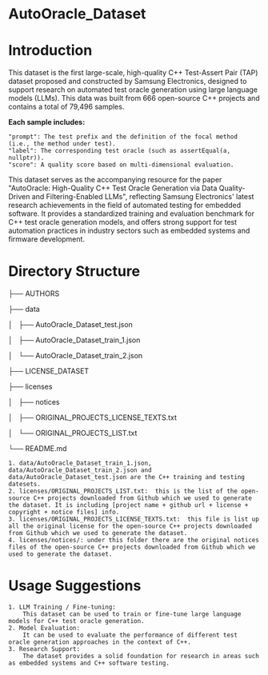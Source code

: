 # **AutoOracle_Dataset**

# **Introduction**

This dataset is the first large-scale, high-quality C++ Test-Assert Pair (TAP) dataset proposed and constructed by Samsung Electronics, designed to support research on automated test oracle generation using large language models (LLMs). This data was built from 666 open-source C++ projects and contains a total of 79,496 samples. 

**Each sample includes:**

	"prompt": The test prefix and the definition of the focal method (i.e., the method under test).
	"label": The corresponding test oracle (such as assertEqual(a, nullptr)).
	"score": A quality score based on multi-dimensional evaluation.

This dataset serves as the accompanying resource for the paper "AutoOracle: High-Quality C++ Test Oracle Generation via Data Quality-Driven and Filtering-Enabled LLMs", reflecting Samsung Electronics' latest research achievements in the field of automated testing for embedded software. It provides a standardized training and evaluation benchmark for C++ test oracle generation models, and offers strong support for test automation practices in industry sectors such as embedded systems and firmware development.

# **Directory Structure**

├── AUTHORS

├── data

│   ├── AutoOracle_Dataset_test.json

│   ├── AutoOracle_Dataset_train_1.json

│   └── AutoOracle_Dataset_train_2.json

├── LICENSE_DATASET

├── licenses

│   ├── notices

│   ├── ORIGINAL_PROJECTS_LICENSE_TEXTS.txt

│   └── ORIGINAL_PROJECTS_LIST.txt

└── README.md


	1. data/AutoOracle_Dataset_train_1.json, data/AutoOracle_Dataset_train_2.json and data/AutoOracle_Dataset_test.json are the C++ training and testing datesets.
	2. licenses/ORIGINAL_PROJECTS_LIST.txt:  this is the list of the open-source C++ projects downloaded from Github which we used to generate the dataset. It is including [project name + github url + license + copyright + notice files] info.
	3. licenses/ORIGINAL_PROJECTS_LICENSE_TEXTS.txt:  this file is list up all the original license for the open-source C++ projects downloaded from Github which we used to generate the dataset.
	4. licenses/notices/: under this folder there are the original notices files of the open-source C++ projects downloaded from Github which we used to generate the dataset.

# **Usage Suggestions**

	1. LLM Training / Fine-tuning:
        This dataset can be used to train or fine-tune large language models for C++ test oracle generation.	
	2. Model Evaluation:	
        It can be used to evaluate the performance of different test oracle generation approaches in the context of C++.
	3. Research Support:	
        The dataset provides a solid foundation for research in areas such as embedded systems and C++ software testing.

